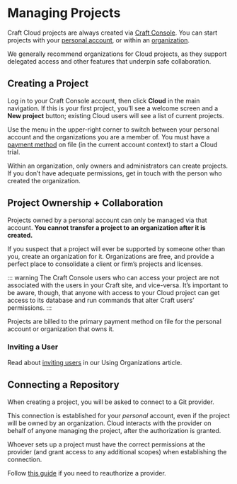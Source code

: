 # Managing Projects

Craft Cloud projects are always created via [Craft Console](/knowledge-base/what-is-craft-console). You can start projects with your [personal account](/knowledge-base/craft-console-organizations#individual-private-accounts), or within an [organization](/knowledge-base/craft-console-organizations#organizations).

We generally recommend organizations for Cloud projects, as they support delegated access and other features that underpin safe collaboration.

## Creating a Project

Log in to your Craft Console account, then click **Cloud** in the main navigation. If this is your first project, you’ll see a welcome screen and a **New project** button; existing Cloud users will see a list of current projects.

Use the menu in the upper-right corner to switch between your personal account and the organizations you are a member of. You must have a [payment method](/knowledge-base/craft-console-organizations#managing-payment-information) on file (in the current account context) to start a Cloud trial.

Within an organization, only owners and administrators can create projects. If you don’t have adequate permissions, get in touch with the person who created the organization.

## Project Ownership + Collaboration

Projects owned by a personal account can only be managed via that account. **You cannot transfer a project to an organization after it is created.**

If you suspect that a project will ever be supported by someone other than you, create an organization for it. Organizations are free, and provide a perfect place to consolidate a client or firm’s projects and licenses.

::: warning
The Craft Console users who can access your project are not associated with the users in your Craft site, and vice-versa. It’s important to be aware, though, that anyone with access to your Cloud project can get access to its database and run commands that alter Craft users’ permissions.
:::

Projects are billed to the primary payment method on file for the personal account or organization that owns it.

### Inviting a User

Read about [inviting users](/knowledge-base/craft-console-organizations#inviting-members-to-an-organization) in our Using Organizations article.

## Connecting a Repository

When creating a project, you will be asked to connect to a Git provider.

This connection is established for your *personal* account, even if the project will be owned by an organization. Cloud interacts with the provider on behalf of anyone managing the project, after the authorization is granted.

Whoever sets up a project must have the correct permissions at the provider (and grant access to any additional scopes) when establishing the connection.

Follow [this guide](troubleshooting.md) if you need to reauthorize a provider.
